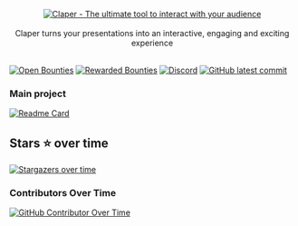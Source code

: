 <p align="center">
  <a href="https://capgo.app/"><img src='https://github.com/ClaperCo/Claper/raw/main/priv/static/images/logo.png' alt='Claper - The ultimate tool to interact with your audience'/></a>
  <br/><br/>
  Claper turns your presentations into an interactive, engaging and exciting experience
  <br /><br />
</p>

[![Open Bounties](https://img.shields.io/endpoint?url=https%3A%2F%2Fconsole.algora.io%2Fapi%2Fshields%2FClaperCo%2Fbounties%3Fstatus%3Dopen)](https://console.algora.io/org/ClaperCo/bounties?status=open)
[![Rewarded Bounties](https://img.shields.io/endpoint?url=https%3A%2F%2Fconsole.algora.io%2Fapi%2Fshields%2FClaperCo%2Fbounties%3Fstatus%3Dcompleted)](https://console.algora.io/org/ClaperCo/bounties?status=completed)
[![Discord](https://badgen.net/badge/icon/discord/536af6?icon=discord&label)](https://discord.gg/M7ejVaC9gA)
[![GitHub latest commit](https://badgen.net/github/last-commit/ClaperCo/claper/main)](https://GitHub.com/ClaperCo/claper/commit/)


### Main project
[![Readme Card](https://github-readme-stats.vercel.app/api/pin/?username=ClaperCo&theme=blue-purple&repo=claper)](https://github.com/ClaperCo/claper)

## Stars ⭐️ over time

[![Stargazers over time](https://starchart.cc/Claperco/claper.svg)](https://starchart.cc/ClaperCo/claper)

### Contributors Over Time
[![GitHub Contributor Over Time](https://contributor-overtime-api.git-contributor.com/contributors-svg?chart=contributorOverTime&repo=ClaperCo/claper)](https://git-contributor.com?chart=contributorOverTime&repo=ClaperCo/claper)
